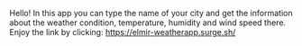 Hello! In this app you can type the name of your city and get the information about the weather condition, temperature, humidity and wind speed there.
Enjoy the link by clicking: https://elmir-weatherapp.surge.sh/
